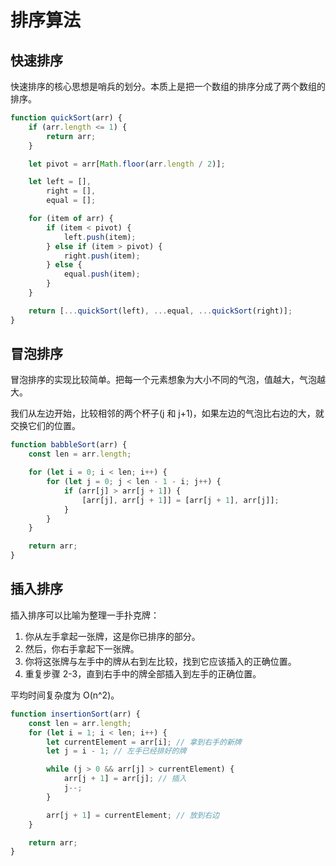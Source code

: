 # 排序算法

## 快速排序

快速排序的核心思想是哨兵的划分。本质上是把一个数组的排序分成了两个数组的排序。

```js
function quickSort(arr) {
	if (arr.length <= 1) {
		return arr;
	}

	let pivot = arr[Math.floor(arr.length / 2)];

	let left = [],
		right = [],
		equal = [];

	for (item of arr) {
		if (item < pivot) {
			left.push(item);
		} else if (item > pivot) {
			right.push(item);
		} else {
			equal.push(item);
		}
	}

	return [...quickSort(left), ...equal, ...quickSort(right)];
}
```

## 冒泡排序

冒泡排序的实现比较简单。把每一个元素想象为大小不同的气泡，值越大，气泡越大。

我们从左边开始，比较相邻的两个杯子(j 和 j+1)，如果左边的气泡比右边的大，就交换它们的位置。

```js
function babbleSort(arr) {
	const len = arr.length;

	for (let i = 0; i < len; i++) {
		for (let j = 0; j < len - 1 - i; j++) {
			if (arr[j] > arr[j + 1]) {
				[arr[j], arr[j + 1]] = [arr[j + 1], arr[j]];
			}
		}
	}

	return arr;
}
```

## 插入排序

插入排序可以比喻为整理一手扑克牌：

1. 你从左手拿起一张牌，这是你已排序的部分。
2. 然后，你右手拿起下一张牌。
3. 你将这张牌与左手中的牌从右到左比较，找到它应该插入的正确位置。
4. 重复步骤 2-3，直到右手中的牌全部插入到左手的正确位置。

平均时间复杂度为 O(n^2)。

```js
function insertionSort(arr) {
	const len = arr.length;
	for (let i = 1; i < len; i++) {
		let currentElement = arr[i]; // 拿到右手的新牌
		let j = i - 1; // 左手已经排好的牌

		while (j > 0 && arr[j] > currentElement) {
			arr[j + 1] = arr[j]; // 插入
			j--;
		}

		arr[j + 1] = currentElement; // 放到右边
	}

	return arr;
}
```
